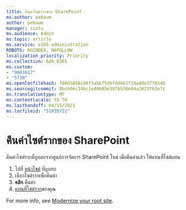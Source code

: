 ```yaml
---
title: คืนค่าไซต์รากของ SharePoint
ms.author: pebaum
author: pebaum
manager: scotv
ms.audience: Admin
ms.topic: article
ms.service: o365-administration
ROBOTS: NOINDEX, NOFOLLOW
localization_priority: Priority
ms.collection: Adm_O365
ms.custom:
- "9003017"
- "5730"
ms.openlocfilehash: fd0d3858cd073ab6f5dbfdd8b1f24adde37f8146
ms.sourcegitcommit: 8bc60ec34bc1e40685e3976576e04a2623f63a7c
ms.translationtype: MT
ms.contentlocale: th-TH
ms.lasthandoff: 04/15/2021
ms.locfileid: "51835722"
---
```

# <a name="restore-the-sharepoint-root-site"></a>คืนค่าไซต์รากของ SharePoint

คืนค่าไซต์รากที่ถูกลบจากศูนย์การจัดการ SharePoint ใหม่ เมื่อคืนค่าแล้ว ให้แทนที่ไซต์แทน

1. ไปที่ [หน้าไซต์](https://admin.microsoft.com/sharepoint?page=recycleBin&modern=true) ที่ถูกลบ 
2. เลือกไซต์รากเพื่อคืนค่า
3. **คลิก** คืนค่า
4. [แทนที่ไซต์ราก](https://docs.microsoft.com/sharepoint/troubleshoot/sites/url-that-resides-under-root-site-collection-is-broken)ของคุณ

For more info, see [Modernize your root site](https://docs.microsoft.com/sharepoint/modern-root-site).
